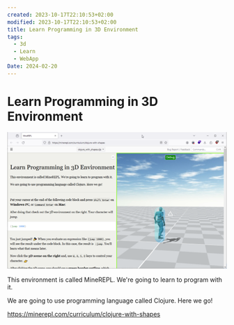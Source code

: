 ```yaml
---
created: 2023-10-17T22:10:53+02:00
modified: 2023-10-17T22:10:53+02:00
title: Learn Programming in 3D Environment
tags:
  - 3d
  - Learn
  - WebApp
Date: 2024-02-20
---
```

# Learn Programming in 3D Environment

![](../_asset/2023-10-17_3D%20Environment_image_1.png)


This environment is called MineREPL. We're going to learn to program with it.

We are going to use programming language called Clojure. Here we go!

<https://minerepl.com/curriculum/clojure-with-shapes>
